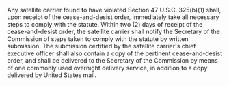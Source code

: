 Any satellite carrier found to have violated Section 47 U.S.C. 325(b)(1) shall, upon receipt of the cease-and-desist order, immediately take all necessary steps to comply with the statute. Within two (2) days of receipt of the cease-and-desist order, the satellite carrier shall notify the Secretary of the Commission of steps taken to comply with the statute by written submission. The submission certified by the satellite carrier's chief executive officer shall also contain a copy of the pertinent cease-and-desist order, and shall be delivered to the Secretary of the Commission by means of one commonly used overnight delivery service, in addition to a copy delivered by United States mail.

